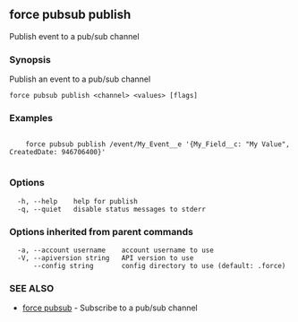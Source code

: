 ## force pubsub publish

Publish event to a pub/sub channel

### Synopsis

Publish an event to a pub/sub channel

```
force pubsub publish <channel> <values> [flags]
```

### Examples

```

	force pubsub publish /event/My_Event__e '{My_Field__c: "My Value", CreatedDate: 946706400}'
	
```

### Options

```
  -h, --help    help for publish
  -q, --quiet   disable status messages to stderr
```

### Options inherited from parent commands

```
  -a, --account username    account username to use
  -V, --apiversion string   API version to use
      --config string       config directory to use (default: .force)
```

### SEE ALSO

* [force pubsub](force_pubsub.md)	 - Subscribe to a pub/sub channel

